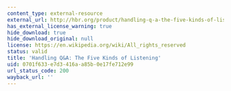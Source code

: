 ```yaml
---
content_type: external-resource
external_url: http://hbr.org/product/handling-q-a-the-five-kinds-of-listening/an/C9902C-PDF-ENG
has_external_license_warning: true
hide_download: true
hide_download_original: null
license: https://en.wikipedia.org/wiki/All_rights_reserved
status: valid
title: 'Handling Q&A: The Five Kinds of Listening'
uid: 0701f633-e7d3-416a-a85b-0e17fe712e99
url_status_code: 200
wayback_url: ''
---
```


